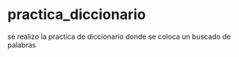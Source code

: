 # practica_diccionario
se realizo la practica de diccionario donde se coloca un buscado de palabras

